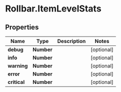 # Rollbar.ItemLevelStats

## Properties

Name | Type | Description | Notes
------------ | ------------- | ------------- | -------------
**debug** | **Number** |  | [optional] 
**info** | **Number** |  | [optional] 
**warning** | **Number** |  | [optional] 
**error** | **Number** |  | [optional] 
**critical** | **Number** |  | [optional] 


